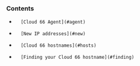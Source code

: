 <!-- usedin: [ _legacy_docker/deployment/server-ip-addresses.md, _maestro/Deployment/server-ip-addresses.md, _node/deployment/server-ip-addresses.md, _rails/deployment/server-ip-addresses.md, _skycap/deployment/server-ip-addresses.md] -->


### Contents

*		[Cloud 66 Agent](#agent)
*		[New IP addresses](#new)
*		[Cloud 66 hostnames](#hosts)
*		[Finding your Cloud 66 hostname](#finding)

